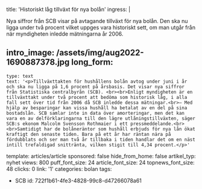 title: 'Historiskt låg tillväxt för nya bolån'
ingress: |
  <p>Nya siffror från SCB visar på avtagande tillväxt för nya bolån. Den ska nu ligga under två procent vilket uppges vara historiskt sett, om man utgår från när myndigheten inledde mätningarna år 2006.
  </p>
  
intro_image: /assets/img/aug2022-1690887378.jpg
long_form:
  -
    type: text
    text: '<p>Tillväxttakten för hushållens bolån avtog under juni i år och ska nu ligga på 1,6 procent på årsbasis. Det visar nya siffror från Statistiska centralbyrån (SCB). <br><br>Enligt myndigheten är en tillväxttakt under två procent att bedöma som historisk låg, i alla fall sett över tid från 2006 då SCB inledde dessa mätningar.<br>– Med hjälp av besparingar kan vissa hushåll ha betalat av en del på sina bostadslån. SCB samlar inte in data över amorteringar, men det kan vara en av delförklaringarna till den lägre utlåningstillväxten, säger SCB:s ekonom Malcolm Svensson Rothmaier i ett pressmeddelande.<br><br>Samtidigt har de bolåneräntor som hushåll erbjuds för nya lån ökat kraftigt den senaste tiden. Bara på ett år har räntan nära på fördubblats och ser man två år tillbaka i tiden handlar det om en näst intill trefaldigad snittränta, vilken stigit till 4,34 procent.</p>'
template: articles/article
sponsored: false
hide_from_home: false
artikel_typ: nyhet
views: 800
puff_font_size: 24
article_font_size: 24
topnews_font_size: 48
clicks: 0
link: '1'
categories: bolan
tags:
  - SCB
id: 722f1b61-4fe3-4828-99c8-d47266078a61
